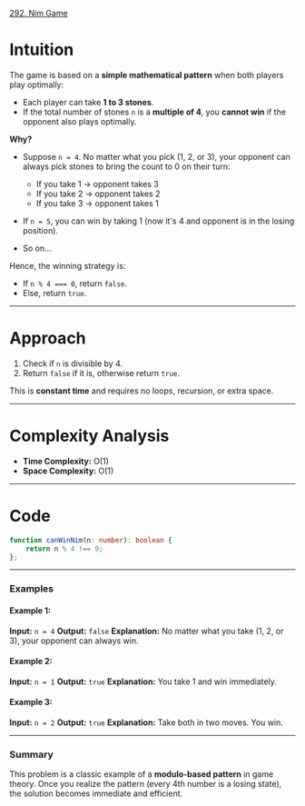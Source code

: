 [292. Nim Game](https://leetcode.com/problems/nim-game/)

# Intuition

The game is based on a **simple mathematical pattern** when both players play optimally:

* Each player can take **1 to 3 stones**.
* If the total number of stones `n` is a **multiple of 4**, you **cannot win** if the opponent also plays optimally.

**Why?**

* Suppose `n = 4`. No matter what you pick (1, 2, or 3), your opponent can always pick stones to bring the count to 0 on their turn:

  * If you take 1 → opponent takes 3
  * If you take 2 → opponent takes 2
  * If you take 3 → opponent takes 1

* If `n = 5`, you can win by taking 1 (now it's 4 and opponent is in the losing position).

* So on...

Hence, the winning strategy is:

* If `n % 4 === 0`, return `false`.
* Else, return `true`.

---

# Approach

1. Check if `n` is divisible by 4.
2. Return `false` if it is, otherwise return `true`.

This is **constant time** and requires no loops, recursion, or extra space.

---

# Complexity Analysis

* **Time Complexity:** O(1)
* **Space Complexity:** O(1)

---

# Code

```ts
function canWinNim(n: number): boolean {
    return n % 4 !== 0;
};

```

---

### **Examples**

#### Example 1:

**Input:** `n = 4`
**Output:** `false`
**Explanation:** No matter what you take (1, 2, or 3), your opponent can always win.

#### Example 2:

**Input:** `n = 1`
**Output:** `true`
**Explanation:** You take 1 and win immediately.

#### Example 3:

**Input:** `n = 2`
**Output:** `true`
**Explanation:** Take both in two moves. You win.

---

### **Summary**

This problem is a classic example of a **modulo-based pattern** in game theory. Once you realize the pattern (every 4th number is a losing state), the solution becomes immediate and efficient.
